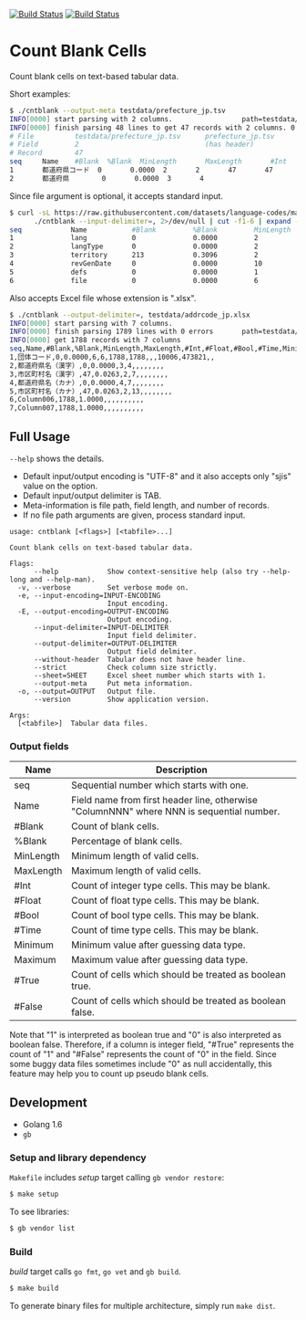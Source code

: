 [![Build Status](https://secure.travis-ci.org/skitazaki/cntblank.png?branch=master)](http://travis-ci.org/skitazaki/cntblank/tree/master)
[![Build Status](https://secure.travis-ci.org/skitazaki/cntblank.png?branch=develop)](http://travis-ci.org/skitazaki/cntblank)

# Count Blank Cells

Count blank cells on text-based tabular data.

Short examples:

```bash
$ ./cntblank --output-meta testdata/prefecture_jp.tsv
INFO[0000] start parsing with 2 columns.                 path=testdata/prefecture_jp.tsv
INFO[0000] finish parsing 48 lines to get 47 records with 2 columns. 0 errors detected.  path=testdata/prefecture_jp.tsv
# File          testdata/prefecture_jp.tsv      prefecture_jp.tsv
# Field         2                               (has header)
# Record        47
seq     Name    #Blank  %Blank  MinLength       MaxLength       #Int    #Float  #Bool   #Time    Minimum Maximum #True   #False
1       都道府県コード  0       0.0000  2       2       47       47               1       47
2       都道府県        0       0.0000  3       4
```

Since file argument is optional, it accepts standard input.

```bash
$ curl -sL https://raw.githubusercontent.com/datasets/language-codes/master/data/ietf-language-tags.csv |
      ./cntblank --input-delimiter=, 2>/dev/null | cut -f1-6 | expand -t 15
seq            Name           #Blank         %Blank         MinLength      MaxLength
1              lang           0              0.0000         2              14
2              langType       0              0.0000         2              4
3              territory      213            0.3096         2              3
4              revGenDate     0              0.0000         10             10
5              defs           0              0.0000         1              1
6              file           0              0.0000         6              18
```

Also accepts Excel file whose extension is ".xlsx".

```bash
$ ./cntblank --output-delimiter=, testdata/addrcode_jp.xlsx
INFO[0000] start parsing with 7 columns.
INFO[0000] finish parsing 1789 lines with 0 errors       path=testdata/addrcode_jp.xlsx
INFO[0000] get 1788 records with 7 columns
seq,Name,#Blank,%Blank,MinLength,MaxLength,#Int,#Float,#Bool,#Time,Minimum,Maximum,#True,#False
1,団体コード,0,0.0000,6,6,1788,1788,,,10006,473821,,
2,都道府県名（漢字）,0,0.0000,3,4,,,,,,,,
3,市区町村名（漢字）,47,0.0263,2,7,,,,,,,,
4,都道府県名（カナ）,0,0.0000,4,7,,,,,,,,
5,市区町村名（カナ）,47,0.0263,2,13,,,,,,,,
6,Column006,1788,1.0000,,,,,,,,,,
7,Column007,1788,1.0000,,,,,,,,,,
```

## Full Usage

`--help` shows the details.

- Default input/output encoding is "UTF-8" and it also accepts only "sjis" value on the option.
- Default input/output delimiter is TAB.
- Meta-information is file path, field length, and number of records.
- If no file path arguments are given, process standard input.

```text
usage: cntblank [<flags>] [<tabfile>...]

Count blank cells on text-based tabular data.

Flags:
      --help            Show context-sensitive help (also try --help-long and --help-man).
  -v, --verbose         Set verbose mode on.
  -e, --input-encoding=INPUT-ENCODING
                        Input encoding.
  -E, --output-encoding=OUTPUT-ENCODING
                        Output encoding.
      --input-delimiter=INPUT-DELIMITER
                        Input field delimiter.
      --output-delimiter=OUTPUT-DELIMITER
                        Output field delmiter.
      --without-header  Tabular does not have header line.
      --strict          Check column size strictly.
      --sheet=SHEET     Excel sheet number which starts with 1.
      --output-meta     Put meta information.
  -o, --output=OUTPUT   Output file.
      --version         Show application version.

Args:
  [<tabfile>]  Tabular data files.
```

### Output fields

| Name | Description |
|------|-------------|
| seq | Sequential number which starts with one. |
| Name | Field name from first header line, otherwise "ColumnNNN" where NNN is sequential number. |
| #Blank | Count of blank cells. |
| %Blank | Percentage of blank cells. |
| MinLength | Minimum length of valid cells. |
| MaxLength | Maximum length of valid cells. |
| #Int | Count of integer type cells. This may be blank. |
| #Float | Count of float type cells. This may be blank. |
| #Bool | Count of bool type cells. This may be blank. |
| #Time | Count of time type cells. This may be blank. |
| Minimum | Minimum value after guessing data type. |
| Maximum | Maximum value after guessing data type. |
| #True | Count of cells which should be treated as boolean true. |
| #False | Count of cells which should be treated as boolean false. |

Note that "1" is interpreted as boolean true and "0" is also interpreted as boolean false.
Therefore, if a column is integer field, "#True" represents the count of "1" and "#False"
represents the count of "0" in the field.
Since some buggy data files sometimes include "0" as null accidentally, this feature may
help you to count up pseudo blank cells.


## Development

- Golang 1.6
- `gb`

### Setup and library dependency

`Makefile` includes *setup* target calling `gb vendor restore`:

```bash
$ make setup
```

To see libraries:

```bash
$ gb vendor list
```

### Build

*build* target calls `go fmt`, `go vet` and `gb build`.

```bash
$ make build
```

To generate binary files for multiple architecture,
simply run `make dist`.
